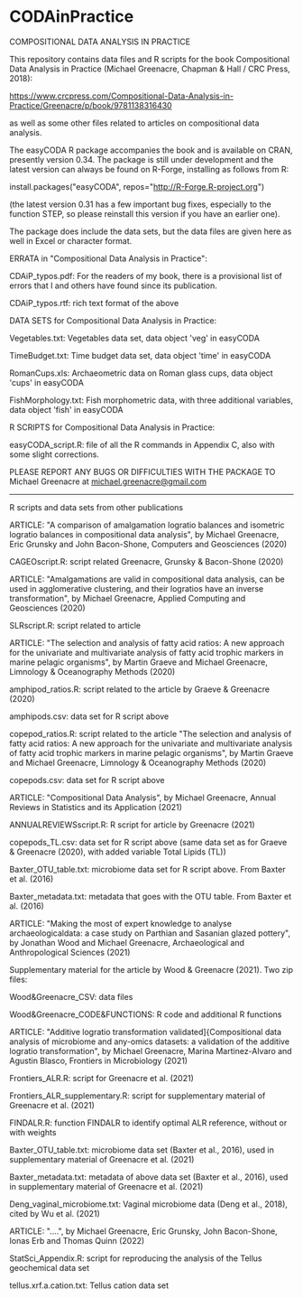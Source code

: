 # CODAinPractice
COMPOSITIONAL DATA ANALYSIS IN PRACTICE

This repository contains data files and R scripts for the book Compositional Data Analysis in Practice (Michael Greenacre, Chapman & Hall / CRC Press, 2018):

  https://www.crcpress.com/Compositional-Data-Analysis-in-Practice/Greenacre/p/book/9781138316430

as well as some other files related to articles on compositional data analysis.

The easyCODA R package accompanies the book and is available on CRAN, presently version 0.34.
The package is still under development and the latest version can always be found on R-Forge, installing as follows from R:

  install.packages("easyCODA", repos="http://R-Forge.R-project.org")

(the latest version 0.31 has a few important bug fixes, especially to the function STEP, so please reinstall this version if you have an earlier one).

The package does include the data sets, but the data files are given here as well in Excel or character format.


ERRATA in "Compositional Data Analysis in Practice":

CDAiP_typos.pdf: For the readers of my book, there is a provisional list of errors that I and others have found since its publication.

CDAiP_typos.rtf: rich text format of the above


DATA SETS for Compositional Data Analysis in Practice:

Vegetables.txt: Vegetables data set, data object 'veg' in easyCODA

TimeBudget.txt: Time budget data set, data object 'time' in easyCODA

RomanCups.xls:  Archaeometric data on Roman glass cups, data object 'cups' in easyCODA

FishMorphology.txt: Fish morphometric data, with three additional variables, data object 'fish' in easyCODA 


R SCRIPTS for Compositional Data Analysis in Practice:

easyCODA_script.R: file of all the R commands in Appendix C, also with some slight corrections.

PLEASE REPORT ANY BUGS OR DIFFICULTIES WITH THE PACKAGE TO Michael Greenacre at michael.greenacre@gmail.com

-----------------------------------------------------------------------------------------------------------

R scripts and data sets from other publications

ARTICLE: "A comparison of amalgamation logratio balances and isometric logratio balances in compositional data analysis", by Michael Greenacre, Eric Grunsky and John Bacon-Shone, Computers and Geosciences (2020)

CAGEOscript.R: script related Greenacre, Grunsky & Bacon-Shone (2020) 


ARTICLE: "Amalgamations are valid in compositional data analysis, can be used in agglomerative clustering, and their logratios have an inverse transformation", by Michael Greenacre, Applied Computing and Geosciences (2020)

SLRscript.R: script related to article 


ARTICLE: "The selection and analysis of fatty acid ratios: A new approach for the univariate and multivariate analysis of fatty acid trophic markers in marine pelagic organisms", by Martin Graeve and Michael Greenacre, Limnology & Oceanography Methods (2020)

amphipod_ratios.R: script related to the article by Graeve & Greenacre (2020)

amphipods.csv: data set for R script above

copepod_ratios.R: script related to the article "The selection and analysis of fatty acid ratios: A new approach for the univariate and multivariate analysis of fatty acid trophic markers in marine pelagic organisms", by Martin Graeve and Michael Greenacre, Limnology & Oceanography Methods (2020)

copepods.csv: data set for R script above


ARTICLE: "Compositional Data Analysis", by Michael Greenacre, Annual Reviews in Statistics and its Application (2021)

ANNUALREVIEWSscript.R: R script for  article by Greenacre (2021)

copepods_TL.csv: data set for R script above (same data set as for Graeve & Greenacre (2020), with added variable Total Lipids (TL))

Baxter_OTU_table.txt: microbiome data set for R script above. From Baxter et al. (2016)

Baxter_metadata.txt: metadata that goes with the OTU table. From Baxter et al. (2016)


ARTICLE: "Making the most of expert knowledge to analyse archaeologicaldata: a case study on Parthian and Sasanian glazed pottery", by Jonathan Wood and Michael Greenacre, Archaeological and Anthropological Sciences (2021)

Supplementary material for the article by Wood & Greenacre (2021). Two zip files:

Wood&Greenacre_CSV: data files 

Wood&Greenacre_CODE&FUNCTIONS: R code and additional R functions


ARTICLE: "Additive logratio transformation validated]{Compositional data analysis of microbiome and any-omics datasets: a validation of the additive logratio transformation", by Michael Greenacre, Marina Martinez-Alvaro and Agustin Blasco, Frontiers in Microbiology (2021)

Frontiers_ALR.R: script for Greenacre et al. (2021)

Frontiers_ALR_supplementary.R: script for supplementary material of Greenacre et al. (2021)

FINDALR.R: function FINDALR to identify optimal ALR reference, without or with weights

Baxter_OTU_table.txt: microbiome data set (Baxter et al., 2016), used in supplementary material of Greenacre et al. (2021)

Baxter_metadata.txt: metadata of above data set (Baxter et al., 2016), used in supplementary material of Greenacre et al. (2021)

Deng_vaginal_microbiome.txt: Vaginal microbiome data (Deng et al., 2018), cited by Wu et al. (2021)

ARTICLE: "....", by Michael Greenacre, Eric Grunsky, John Bacon-Shone, Ionas Erb and Thomas Quinn (2022)

StatSci_Appendix.R: script for reproducing the analysis of the Tellus geochemical data set

tellus.xrf.a.cation.txt: Tellus cation data set
